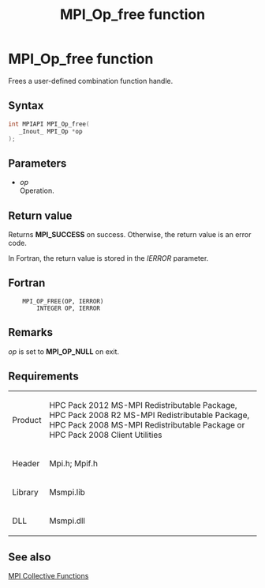 ﻿---
title: MPI_Op_free function
TOCTitle: MPI_Op_free function
ms:assetid: e18b71d1-4e7a-46b8-b08c-ee256296488a
ms:mtpsurl: https://msdn.microsoft.com/en-us/library/Dn473439(v=VS.85)
ms:contentKeyID: 59360975
ms.date: 03/28/2018
mtps_version: v=VS.85
f1_keywords:
- mpi/MPI_Op_free
- mpi/MPI_SCATTER
- MPI_Op_free
- MPI_SCATTER
- mpif/MPI_Op_free
- mpif/MPI_SCATTER
dev_langs:
- C++
- C
---

# MPI\_Op\_free function

Frees a user-defined combination function handle.

## Syntax

``` c++
int MPIAPI MPI_Op_free(
   _Inout_ MPI_Op *op
);
```

## Parameters

  - *op*  
    Operation.

## Return value

Returns **MPI\_SUCCESS** on success. Otherwise, the return value is an error code.

In Fortran, the return value is stored in the *IERROR* parameter.

## Fortran

``` FORTRAN
    MPI_OP_FREE(OP, IERROR)
        INTEGER OP, IERROR
```

## Remarks

*op* is set to **MPI\_OP\_NULL** on exit.

## Requirements

<table>
<colgroup>
<col  />
<col  />
</colgroup>
<tbody>
<tr class="odd">
<td><p>Product</p></td>
<td><p>HPC Pack 2012 MS-MPI Redistributable Package, HPC Pack 2008 R2 MS-MPI Redistributable Package, HPC Pack 2008 MS-MPI Redistributable Package or HPC Pack 2008 Client Utilities</p></td>
</tr>
<tr class="even">
<td><p>Header</p></td>
<td>Mpi.h;
Mpif.h</td>
</tr>
<tr class="odd">
<td><p>Library</p></td>
<td>Msmpi.lib</td>
</tr>
<tr class="even">
<td><p>DLL</p></td>
<td>Msmpi.dll</td>
</tr>
</tbody>
</table>


## See also

[MPI Collective Functions](mpi-collective-functions.md)

